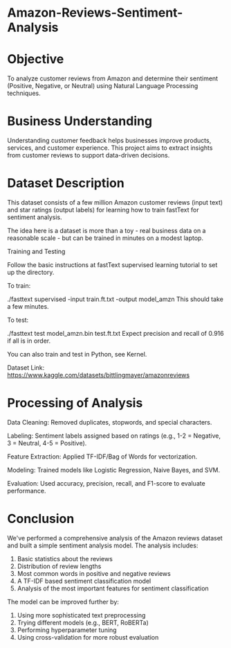 # Amazon-Reviews-Sentiment-Analysis

# Objective
To analyze customer reviews from Amazon and determine their sentiment (Positive, Negative, or Neutral) using Natural Language Processing techniques.

# Business Understanding
Understanding customer feedback helps businesses improve products, services, and customer experience. This project aims to extract insights from customer reviews to support data-driven decisions.

# Dataset Description
This dataset consists of a few million Amazon customer reviews (input text) and star ratings (output labels) for learning how to train fastText for sentiment analysis.

The idea here is a dataset is more than a toy - real business data on a reasonable scale - but can be trained in minutes on a modest laptop.

Training and Testing

Follow the basic instructions at fastText supervised learning tutorial to set up the directory.

To train:

./fasttext supervised -input train.ft.txt -output model_amzn
This should take a few minutes.

To test:

./fasttext test model_amzn.bin test.ft.txt
Expect precision and recall of 0.916 if all is in order.

You can also train and test in Python, see Kernel.

Dataset Link: https://www.kaggle.com/datasets/bittlingmayer/amazonreviews

# Processing of Analysis
Data Cleaning: Removed duplicates, stopwords, and special characters.

Labeling: Sentiment labels assigned based on ratings (e.g., 1-2 = Negative, 3 = Neutral, 4-5 = Positive).

Feature Extraction: Applied TF-IDF/Bag of Words for vectorization.

Modeling: Trained models like Logistic Regression, Naive Bayes, and SVM.

Evaluation: Used accuracy, precision, recall, and F1-score to evaluate performance.

# Conclusion

We've performed a comprehensive analysis of the Amazon reviews dataset and built a simple sentiment analysis model. The analysis includes:

1. Basic statistics about the reviews
2. Distribution of review lengths
3. Most common words in positive and negative reviews
4. A TF-IDF based sentiment classification model
5. Analysis of the most important features for sentiment classification

The model can be improved further by:
1. Using more sophisticated text preprocessing
2. Trying different models (e.g., BERT, RoBERTa)
3. Performing hyperparameter tuning
4. Using cross-validation for more robust evaluation
